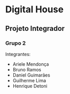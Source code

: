 # Digital House

## Projeto Integrador
### Grupo 2

Integrantes:
- Ariele Mendonça
- Bruno Ramos
- Daniel Guimarães
- Guilherme Lima
- Henrique Detoni
